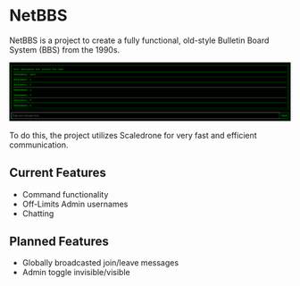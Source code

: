 # NetBBS

NetBBS is a project to create a fully functional, old-style Bulletin Board System (BBS) from the 1990s.

![screenshot1](screenshots/screenshot1.png)

To do this, the project utilizes Scaledrone for very fast and efficient communication.

## Current Features

 - Command functionality
 - Off-Limits Admin usernames
 - Chatting

## Planned Features

 - Globally broadcasted join/leave messages
 - Admin toggle invisible/visible
